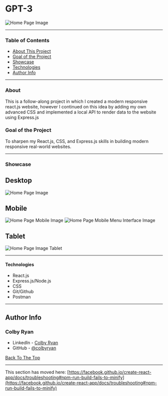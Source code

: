 # GPT-3 

![Home Page Image](https://github.com/colbyryan/GPT-3/blob/master/src/assets/homepage__screenshot.png)

--- 

### Table of Contents

- [About This Project](#about)
- [Goal of the Project](#goal)
- [Showcase](#showcase)
- [Technologies](#technologies)
- [Author Info](#author-info)

---


### About

This is a follow-along project in which I created a modern responsive react.js website, however I continued on this idea by
adding my own advanced CSS and implemented a local API to render data to the website using Express.js


### Goal of the Project
To sharpen my React.js, CSS, and Express.js skills in building modern responsive real-world websites. 

---

### Showcase

## Desktop 
![Home Page Image](https://github.com/colbyryan/GPT-3/blob/master/src/assets/homepage__screenshot.png)

## Mobile
![Home Page Mobile Image](https://github.com/colbyryan/GPT-3/blob/master/src/assets/homepage_mobile.png)
![Home Page Mobile Menu Interface Image](https://github.com/colbyryan/GPT-3/blob/master/src/assets/homepage_mobile-menu.png)

## Tablet
![Home Page Image Tablet](https://github.com/colbyryan/GPT-3/blob/master/src/assets/homepage_tablet.png)


---


#### Technologies

- React.js
- Express.js/Node.js
- CSS
- Git/Github
- Postman


---


## Author Info

### Colby Ryan

- LinkedIn - [Colby Ryan](https://www.linkedin.com/in/colbyrryan/)
- GitHub - [@colbyryan](https://github.com/colbyryan)

[Back To The Top](#gpt3)

---

This section has moved here: [https://facebook.github.io/create-react-app/docs/troubleshooting#npm-run-build-fails-to-minify](https://facebook.github.io/create-react-app/docs/troubleshooting#npm-run-build-fails-to-minify)

